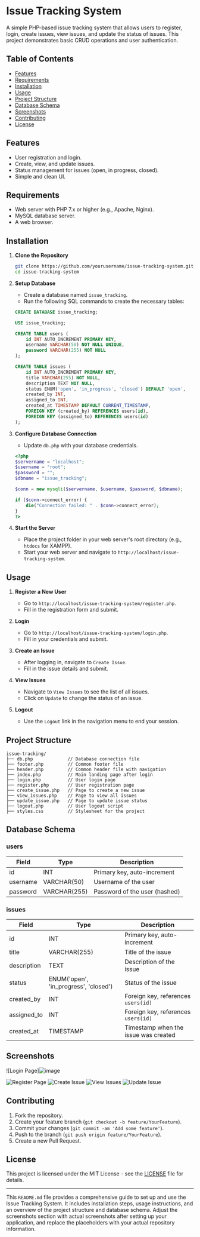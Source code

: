# Issue Tracking System

A simple PHP-based issue tracking system that allows users to register, login, create issues, view issues, and update the status of issues. This project demonstrates basic CRUD operations and user authentication.

## Table of Contents

- [Features](#features)
- [Requirements](#requirements)
- [Installation](#installation)
- [Usage](#usage)
- [Project Structure](#project-structure)
- [Database Schema](#database-schema)
- [Screenshots](#screenshots)
- [Contributing](#contributing)
- [License](#license)

## Features

- User registration and login.
- Create, view, and update issues.
- Status management for issues (open, in progress, closed).
- Simple and clean UI.

## Requirements

- Web server with PHP 7.x or higher (e.g., Apache, Nginx).
- MySQL database server.
- A web browser.

## Installation

1. **Clone the Repository**
    ```bash
    git clone https://github.com/yourusername/issue-tracking-system.git
    cd issue-tracking-system
    ```

2. **Setup Database**
    - Create a database named `issue_tracking`.
    - Run the following SQL commands to create the necessary tables:

    ```sql
    CREATE DATABASE issue_tracking;

    USE issue_tracking;

    CREATE TABLE users (
        id INT AUTO_INCREMENT PRIMARY KEY,
        username VARCHAR(50) NOT NULL UNIQUE,
        password VARCHAR(255) NOT NULL
    );

    CREATE TABLE issues (
        id INT AUTO_INCREMENT PRIMARY KEY,
        title VARCHAR(255) NOT NULL,
        description TEXT NOT NULL,
        status ENUM('open', 'in_progress', 'closed') DEFAULT 'open',
        created_by INT,
        assigned_to INT,
        created_at TIMESTAMP DEFAULT CURRENT_TIMESTAMP,
        FOREIGN KEY (created_by) REFERENCES users(id),
        FOREIGN KEY (assigned_to) REFERENCES users(id)
    );
    ```

3. **Configure Database Connection**
    - Update `db.php` with your database credentials.

    ```php
    <?php
    $servername = "localhost";
    $username = "root";
    $password = "";
    $dbname = "issue_tracking";

    $conn = new mysqli($servername, $username, $password, $dbname);

    if ($conn->connect_error) {
        die("Connection failed: " . $conn->connect_error);
    }
    ?>
    ```

4. **Start the Server**
    - Place the project folder in your web server's root directory (e.g., `htdocs` for XAMPP).
    - Start your web server and navigate to `http://localhost/issue-tracking-system`.

## Usage

1. **Register a New User**
    - Go to `http://localhost/issue-tracking-system/register.php`.
    - Fill in the registration form and submit.

2. **Login**
    - Go to `http://localhost/issue-tracking-system/login.php`.
    - Fill in your credentials and submit.

3. **Create an Issue**
    - After logging in, navigate to `Create Issue`.
    - Fill in the issue details and submit.

4. **View Issues**
    - Navigate to `View Issues` to see the list of all issues.
    - Click on `Update` to change the status of an issue.

5. **Logout**
    - Use the `Logout` link in the navigation menu to end your session.

## Project Structure

```
issue-tracking/
├── db.php             // Database connection file
├── footer.php         // Common footer file
├── header.php         // Common header file with navigation
├── index.php          // Main landing page after login
├── login.php          // User login page
├── register.php       // User registration page
├── create_issue.php   // Page to create a new issue
├── view_issues.php    // Page to view all issues
├── update_issue.php   // Page to update issue status
├── logout.php         // User logout script
├── styles.css         // Stylesheet for the project
```

## Database Schema

### users

| Field    | Type         | Description                      |
|----------|--------------|----------------------------------|
| id       | INT          | Primary key, auto-increment      |
| username | VARCHAR(50)  | Username of the user             |
| password | VARCHAR(255) | Password of the user (hashed)    |

### issues

| Field       | Type                           | Description                         |
|-------------|--------------------------------|-------------------------------------|
| id          | INT                            | Primary key, auto-increment         |
| title       | VARCHAR(255)                   | Title of the issue                  |
| description | TEXT                           | Description of the issue            |
| status      | ENUM('open', 'in_progress', 'closed') | Status of the issue                |
| created_by  | INT                            | Foreign key, references `users(id)` |
| assigned_to | INT                            | Foreign key, references `users(id)` |
| created_at  | TIMESTAMP                      | Timestamp when the issue was created|

## Screenshots

![Login Page]![image](https://github.com/alvin0999/issue_tracker/assets/141323723/9030409e-5599-4f82-8b40-50aa2e9e2839)

![Register Page](screenshots/register.png)
![Create Issue](screenshots/create_issue.png)
![View Issues](screenshots/view_issues.png)
![Update Issue](screenshots/update_issue.png)

## Contributing

1. Fork the repository.
2. Create your feature branch (`git checkout -b feature/YourFeature`).
3. Commit your changes (`git commit -am 'Add some feature'`).
4. Push to the branch (`git push origin feature/YourFeature`).
5. Create a new Pull Request.

## License

This project is licensed under the MIT License - see the [LICENSE](LICENSE) file for details.

---

This `README.md` file provides a comprehensive guide to set up and use the Issue Tracking System. It includes installation steps, usage instructions, and an overview of the project structure and database schema. Adjust the screenshots section with actual screenshots after setting up your application, and replace the placeholders with your actual repository information.
